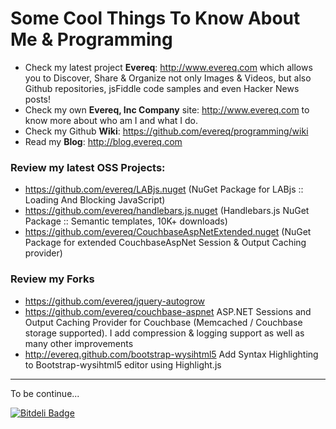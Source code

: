 # Some Cool Things To Know About Me & Programming

- Check my latest project **Evereq**: <http://www.evereq.com> which allows you to Discover, Share & Organize not only Images & Videos, but also Github repositories, jsFiddle code samples and even Hacker News posts!
- Check my own **Evereq, Inc Company** site: <http://www.evereq.com> to know more about who am I and what I do.
- Check my Github **Wiki**: <https://github.com/evereq/programming/wiki>
- Read my **Blog**: <http://blog.evereq.com>

### Review my latest **OSS Projects**: 
  * <https://github.com/evereq/LABjs.nuget> (NuGet Package for LABjs :: Loading And Blocking JavaScript) 
  * <https://github.com/evereq/handlebars.js.nuget> (Handlebars.js NuGet Package :: Semantic templates, 10K+ downloads) 
  * <https://github.com/evereq/CouchbaseAspNetExtended.nuget> (NuGet Package for extended CouchbaseAspNet Session & Output Caching provider)

### Review my Forks
  * <https://github.com/evereq/jquery-autogrow>
  * <https://github.com/evereq/couchbase-aspnet> ASP.NET Sessions and Output Caching Provider for Couchbase
    (Memcached / Couchbase storage supported). I add compression & logging support as well as many other improvements
  * <http://evereq.github.com/bootstrap-wysihtml5> Add Syntax Highlighting to Bootstrap-wysihtml5 editor
using Highlight.js

***

To be continue...  


[![Bitdeli Badge](https://d2weczhvl823v0.cloudfront.net/evereq/programming/trend.png)](https://bitdeli.com/free "Bitdeli Badge")

